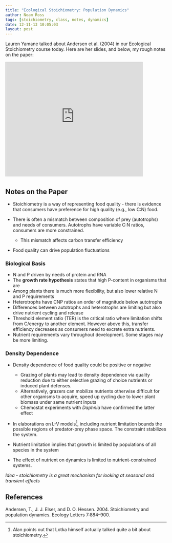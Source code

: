 ```yaml
---
title: "Ecological Stoichiometry: Population Dynamics"
author: Noam Ross
tags: [stoichiometry, class, notes, dynamics]
date: 12-11-13 10:05:03
layout: post
--- 
```



Lauren Yamane talked about Andersen et al. (2004) in our Ecological
Stoichiometry course today. Here are her slides, and below, my rough
notes on the paper:

<iframe src="http://www.slideshare.net/slideshow/embed_code/15160658" width="427" height="356" frameborder="0" marginwidth="0" marginheight="0" scrolling="no" style="border:1px solid #CCC;border-width:1px 1px 0;margin-bottom:5px" allowfullscreen webkitallowfullscreen mozallowfullscreen> </iframe> 

Notes on the Paper
------------------

-   Stoichiometry is a way of representing food quality - there is
    evidence that consumers have preference for high quality (e.g., low
    C:N) food.
-   There is often a mismatch between composition of prey (autotrophs)
    and needs of consumers. Autotrophs have variable C:N ratios,
    consumers are more constrained.
    -   This mismatch affects carbon transfer efficiency

-   Food quality can drive population fluctuations

### Biological Basis

-   N and P driven by needs of protein and RNA
-   The **growth rate hypothesis** states that high P-content in
    organisms that are
-   Among plants there is much more flexibility, but also lower relative
    N and P requirements
-   Heterotrophs have CNP ratios an order of magnitude below autotrophs
-   Differences between autotrophs and heterotrophs are limiting but
    also drive nutrient cycling and release
-   Threshold element ratio (TER) is the critical ratio where limitation
    shifts from C/energy to another element. However above this,
    transfer efficiency decreases as consumers need to excrete extra
    nutrients.
-   Nutrient requirements vary throughout development. Some stages may
    be more limiting.

### Density Dependence

-   Density dependence of food quality could be positive or negative
    -   Grazing of plants may lead to density dependence via quality
        reduction due to either selective grazing of choice nutrients or
        induced plant defenses.
    -   Alternatively, grazers can mobilize nutrients otherwise
        difficult for other organisms to acquire, speed up cycling due
        to lower plant biomass under same nutrient inputs
    -   Chemostat experiments with *Daphnia* have confirmed the latter
        effect

-   In elaborations on L-V models[^1], including nutrient limitation
    bounds the possible regions of predator-prey phase space. The
    constraint stabilizes the system.
-   Nutrient limitation implies that growth is limited by populations of
    all species in the system
-   The effect of nutrient on dynamics is limited to
    nutrient-constrained systems.

*Idea - stoichiometry is a great mechanism for looking at seasonal and
transient effects*

References
----------

Andersen, T., J. J. Elser, and D. O. Hessen. 2004. Stoichiometry and
population dynamics. Ecology Letters 7:884–900.

[^1]: Alan points out that Lotka himself actually talked quite a bit
    about stoichiometry.
